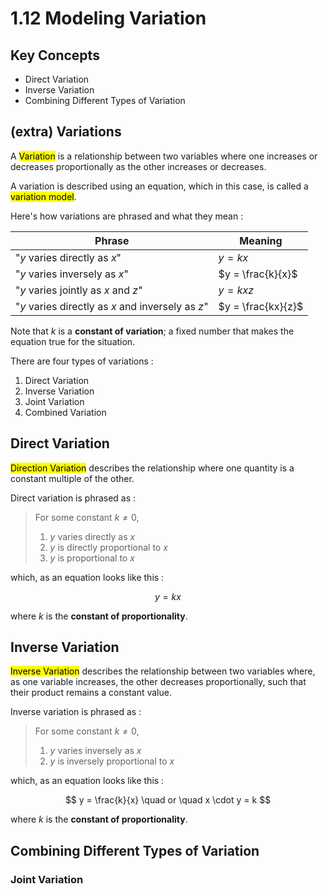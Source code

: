 # 1.12 Modeling Variation

## Key Concepts

- Direct Variation
- Inverse Variation
- Combining Different Types of Variation


## (extra) Variations

A <mark class="hltr-trippy">Variation</mark> is a relationship between two variables where one increases or decreases proportionally as the other increases or decreases.

A variation is described using an equation, which in this case, is called a <mark class="hltr-trippy">variation model</mark>.

Here's how variations are phrased and what they mean :

| Phrase                                            | Meaning            |
| ------------------------------------------------- | ------------------ |
| "$y$ varies directly as $x$"                      | $y = kx$           |
| "$y$ varies inversely as $x$"                     | $y = \frac{k}{x}$  |
| "$y$ varies jointly as $x$ and $z$"               | $y = kxz$          |
| "$y$ varies directly as $x$ and inversely as $z$" | $y = \frac{kx}{z}$ |

Note that $k$ is a **constant of variation**; a fixed number that makes the equation true for the situation.

There are four types of variations :
1. Direct Variation
2. Inverse Variation
3. Joint Variation
4. Combined Variation


## Direct Variation

<mark class="hltr-trippy">Direction Variation</mark> describes the relationship where one quantity is a constant multiple of the other.

Direct variation is phrased as :

> For some constant $k \neq 0$,
> 1) $y$ varies directly as $x$
> 2) $y$ is directly proportional to $x$
> 3) $y$ is proportional to $x$

which, as an equation looks like this :

$$
y = kx
$$

where $k$ is the **constant of proportionality**.


## Inverse Variation

<mark class="hltr-trippy">Inverse Variation</mark> describes the relationship between two variables where, as one variable increases, the other decreases proportionally, such that their product remains a constant value.

Inverse variation is phrased as :

> For some constant $k \neq 0$,
> 1) $y$ varies inversely as $x$
> 2) $y$ is inversely proportional to $x$

which, as an equation looks like this :

$$
y = \frac{k}{x} \quad or \quad x \cdot y = k
$$

where $k$ is the **constant of proportionality**.


## Combining Different Types of Variation

### Joint Variation


